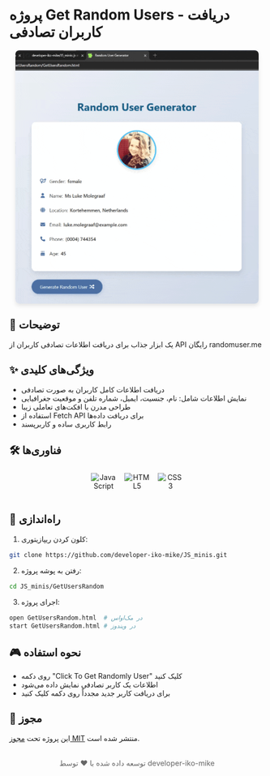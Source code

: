 # پروژه Get Random Users - دریافت کاربران تصادفی  

<img src="./preview.gif" alt="پیش‌نمایش پروژه" style="
border-radius: 8px;
margin: 1rem auto;
box-shadow: 0 4px 8px rgba(0,0,0,0.1);
display: block;
max-width: 100%;
height: auto;
"/>

## 👥 توضیحات  
یک ابزار جذاب برای دریافت اطلاعات تصادفی کاربران از API رایگان randomuser.me  

## ✨ ویژگی‌های کلیدی  
- دریافت اطلاعات کامل کاربران به صورت تصادفی  
- نمایش اطلاعات شامل: نام، جنسیت، ایمیل، شماره تلفن و موقعیت جغرافیایی  
- طراحی مدرن با افکت‌های تعاملی زیبا  
- استفاده از Fetch API برای دریافت داده‌ها  
- رابط کاربری ساده و کاربرپسند  

## 🛠️ فناوری‌ها  
<div align="center" style="display: flex; gap: 1rem; justify-content: center; margin: 1.5rem 0;">
  <img src="https://cdn.jsdelivr.net/gh/devicons/devicon/icons/javascript/javascript-original.svg" alt="JavaScript" width="50" height="50"/>
  <img src="https://cdn.jsdelivr.net/gh/devicons/devicon/icons/html5/html5-original.svg" alt="HTML5" width="50" height="50"/>
  <img src="https://cdn.jsdelivr.net/gh/devicons/devicon/icons/css3/css3-original.svg" alt="CSS3" width="50" height="50"/>
</div>

## 🚀 راه‌اندازی  
1. کلون کردن ریپازیتوری:  
```bash
git clone https://github.com/developer-iko-mike/JS_minis.git
```
2. رفتن به پوشه پروژه:  
```bash
cd JS_minis/GetUsersRandom
```
3. اجرای پروژه:  
```bash
open GetUsersRandom.html  # در مک‌اواس
start GetUsersRandom.html # در ویندوز
```

## 🎮 نحوه استفاده  
- روی دکمه "Click To Get Randomly User" کلیک کنید  
- اطلاعات یک کاربر تصادفی نمایش داده می‌شود  
- برای دریافت کاربر جدید مجدداً روی دکمه کلیک کنید  

## 📜 مجوز  
این پروژه تحت [مجوز MIT](https://opensource.org/licenses/MIT) منتشر شده است.  

<div style="margin-top: 2rem; text-align: center; font-size: 0.9rem; color: #666;">
  توسعه داده شده با ❤️ توسط developer-iko-mike
</div>